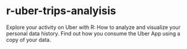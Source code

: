 # r-uber-trips-analyisis
Explore your activity on Uber with R: How to analyze and visualize your personal data history. Find out how you consume the Uber App using a copy of your data.
